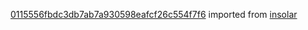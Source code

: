 [0115556fbdc3db7ab7a930598eafcf26c554f7f6](https://github.com/insolar/insolar/commit/0115556fbdc3db7ab7a930598eafcf26c554f7f6) imported from [insolar](https://github.com/insolar/insolar)

